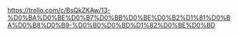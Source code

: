 https://trello.com/c/BsQkZKAw/13-%D0%BA%D0%BE%D0%B7%D0%BB%D0%BE%D0%B2%D1%81%D0%BA%D0%B8%D0%B9-%D0%B0%D0%BD%D1%82%D0%BE%D0%BD